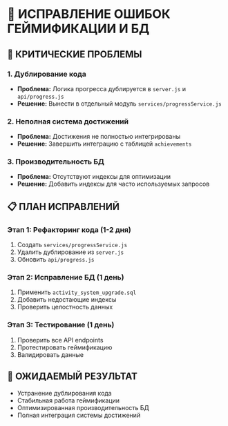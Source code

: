 # 🔧 ИСПРАВЛЕНИЕ ОШИБОК ГЕЙМИФИКАЦИИ И БД

## 🚨 КРИТИЧЕСКИЕ ПРОБЛЕМЫ

### 1. Дублирование кода
- **Проблема:** Логика прогресса дублируется в `server.js` и `api/progress.js`
- **Решение:** Вынести в отдельный модуль `services/progressService.js`

### 2. Неполная система достижений
- **Проблема:** Достижения не полностью интегрированы
- **Решение:** Завершить интеграцию с таблицей `achievements`

### 3. Производительность БД
- **Проблема:** Отсутствуют индексы для оптимизации
- **Решение:** Добавить индексы для часто используемых запросов

## 📋 ПЛАН ИСПРАВЛЕНИЙ

### Этап 1: Рефакторинг кода (1-2 дня)
1. Создать `services/progressService.js`
2. Удалить дублирование из `server.js`
3. Обновить `api/progress.js`

### Этап 2: Исправление БД (1 день)
1. Применить `activity_system_upgrade.sql`
2. Добавить недостающие индексы
3. Проверить целостность данных

### Этап 3: Тестирование (1 день)
1. Проверить все API endpoints
2. Протестировать геймификацию
3. Валидировать данные

## 🎯 ОЖИДАЕМЫЙ РЕЗУЛЬТАТ
- Устранение дублирования кода
- Стабильная работа геймификации
- Оптимизированная производительность БД
- Полная интеграция системы достижений 